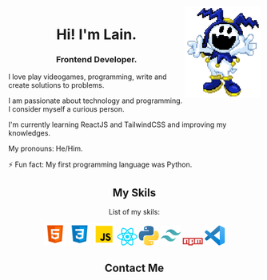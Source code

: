 <img src="https://raw.githubusercontent.com/LaindomJS/LaindomJS/master/assets/jack frost.png" width="30%" align="right">


<h1 align="center">Hi! I'm Lain.</h1> 
<h3 align="center">Frontend Developer.</h2>

I love play videogames, programming, write and create solutions to problems. 

I am passionate about technology and programming. I consider myself a curious person.

I'm currently learning ReactJS and TailwindCSS and improving my knowledges.

My pronouns: He/Him.

⚡ Fun fact: My first programming language was Python.


<h2 align="center">My Skils</h2>
<p align="center">List of my skils:</p>


<p align="center">
<img src="https://raw.githubusercontent.com/LaindomJS/LaindomJS/master/assets/html5.svg" width="45px" />
<img src="https://raw.githubusercontent.com/LaindomJS/LaindomJS/master/assets/CSS3.png" width="45px" />
<img src="https://raw.githubusercontent.com/LaindomJS/LaindomJS/master/assets/javascript.png" width="45px" />
<img src="https://raw.githubusercontent.com/LaindomJS/LaindomJS/master/assets/react-js.svg" width="40px" />
<img src="https://raw.githubusercontent.com/LaindomJS/LaindomJS/master/python-5.svg" width="40px" />
<img src="https://raw.githubusercontent.com/LaindomJS/LaindomJS/master/tailwindcss-icon.svg" width="40px" margin-right="5px"/>
<img src="https://raw.githubusercontent.com/LaindomJS/LaindomJS/master/npm.svg" width="40px" />
<img src="https://raw.githubusercontent.com/LaindomJS/LaindomJS/master/visualstudiocode.svg" width="40px" />
</p>


<h2 align="center">Contact Me</h2>

<p align="center">
  
  </p>
  
